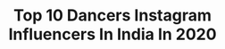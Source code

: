 ---
title: Top 10 Dancers Instagram Influencers In India In 2020
description: >-
  Find top dancers Instagram influencers in India in 2020. Most popular hashtags: #hiphop #dancer #tiktok #music.
platform: Instagram
profiles:
  - username: "ankit_dancer01"
    fullname: >-
      Ankit_dancer
    location: "India"
    followers: 69021
    engagement: 2615
    commentsToLikes: 0.078877
    id: ck9hcts84mxy20j78gjq0o4do
    verified: false
    hashtags: "#popping, #smile, #robotic, #dance"
  - username: "theakashthapa"
    fullname: >-
      Akash Thapa (iamhiphopkid)⚡️
    location: "India"
    followers: 132248
    engagement: 835
    commentsToLikes: 0.031894
    id: ck8wf20siezt10j78szn7mgip
    verified: true
    hashtags: "#theakashthapa, #fambruh, #legendneverdies, #dancerslife"
  - username: "sahanasarvesh"
    fullname: >-
      Sahana Sarvesh
    location: "India"
    followers: 5234
    engagement: 2348
    commentsToLikes: 0.064207
    id: ck9wgicgltjq20j781gqet01h
    verified: false
    hashtags: "#jlosuperbowl, #dancevideo, #madrasahmalang, #dancelovers"
  - username: "___venomous.weed"
    fullname: >-
      🇦​🇲​🇪​🇪​🇰​🇭​🇦​ 🇱​🇮​🇾​🇦​🇳​🇦​
    location: "India"
    followers: 3094
    engagement: 2782
    commentsToLikes: 0.094899
    id: ck9wggdmhtavl0j78f4isvn53
    verified: false
    hashtags: "#nolimits, #venomous, #drapedinblack, #song"
  - username: "kartikraja_1309"
    fullname: >-
      Kartik Raja 👑
    location: "India"
    followers: 82698
    engagement: 1564
    commentsToLikes: 0.032456
    id: ck0w5n6nc4h7s0i19s8fgy47n
    verified: false
    hashtags: "#hiphoptillidie, #pumashoes, #freakysong, #couplegoal"
  - username: "lillykofficial"
    fullname: >-
      Lilliana Ketchman
    location: "India"
    followers: 1403402
    engagement: 730
    commentsToLikes: 0.016867
    id: ck0vyeg2g3kfx0i192yqh3s45
    verified: true
    hashtags: "#littlebitfierce, #fanart, #jojosiwa, #soappreciative"
  - username: "itsshalvi"
    fullname: >-
      Shalvi Chauhan
    location: "India"
    followers: 9183
    engagement: 1858
    commentsToLikes: 0.044790
    id: ck8wet0g6eklw0j787ss7bb1a
    verified: false
    hashtags: ""
  - username: "tarusha__jain"
    fullname: >-
      T A R I S H❤️
    location: "India"
    followers: 6003
    engagement: 1549
    commentsToLikes: 0.104576
    id: ck9hbbo4wg64z0j780w58mc9q
    verified: false
    hashtags: "#mumbaibizarre, #mymumbai, #vibes, #insta"
  - username: "aakankshagade"
    fullname: >-
      Aakanksha Gade
    location: "India"
    followers: 6056
    engagement: 1529
    commentsToLikes: 0.049425
    id: ck6tzkc1ta7f00j714i5ap174
    verified: false
    hashtags: "#kailashkhersongs, #portraitphotography, #babybrother, #talentedboy"
  - username: "yogesh_perfectentertainer"
    fullname: >-
      YogeshSharma(imhiphopkid)
    location: "India"
    followers: 97948
    engagement: 765
    commentsToLikes: 0.024265
    id: ck5pwkrx0nact0i11omr3sm7g
    verified: false
    hashtags: "#birthdaygift, #ruelhiphop, #raoolworld, #workout"
---
